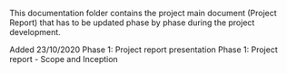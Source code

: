 
This documentation folder contains the project main document (Project Report) that has to be updated phase by phase during the project development.

Added 23/10/2020
Phase 1: Project report presentation
Phase 1: Project report - Scope and Inception
